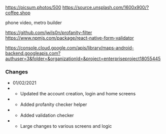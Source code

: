 https://picsum.photos/500
https://source.unsplash.com/1600x900/?coffee,shop

phone video,
metro builder

https://github.com/jwils0n/profanity-filter
https://www.npmjs.com/package/react-native-form-validator

https://console.cloud.google.com/apis/library/maps-android-backend.googleapis.com?authuser=3&folder=&organizationId=&project=enterpriseproject18055445


### Changes

- 01/02/2021
- - Updated the account creation, login and home screens
- - Added profanity checker helper
- - Added validation checker
- - Large changes to various screens and logic